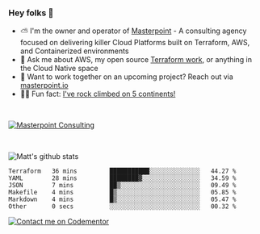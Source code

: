

### Hey folks 👋



- ⛅️ I'm the owner and operator of [Masterpoint](https://masterpoint.io) - A consulting agency focused on delivering killer Cloud Platforms built on Terraform, AWS, and Containerized environments
- 💬 Ask me about AWS, my open source [Terraform work](https://github.com/masterpointio?q=terraform&type=&language=hcl), or anything in the Cloud Native space
- 🔨 Want to work together on an upcoming project? Reach out via [masterpoint.io](https://masterpoint.io)
- 🧗‍♂️ Fun fact: [I've rock climbed on 5 continents!](https://www.rockandice.com/videos/weekend-whippers/weekend-whipper-gunning-for-it-on-south-six-shooter/)

<br>


[![Masterpoint Consulting](https://masterpoint-public.s3.us-west-2.amazonaws.com/Logo-medium.png)](https://masterpoint.io)

<br>

![Matt's github stats](https://github-readme-stats.vercel.app/api?username=Gowiem&count_private=true&theme=cobalt&show_icons=true)

<!--START_SECTION:waka-->

```text
Terraform   36 mins         ███████████░░░░░░░░░░░░░░   44.27 %
YAML        28 mins         ████████▓░░░░░░░░░░░░░░░░   34.59 %
JSON        7 mins          ██▒░░░░░░░░░░░░░░░░░░░░░░   09.49 %
Makefile    4 mins          █▒░░░░░░░░░░░░░░░░░░░░░░░   05.85 %
Markdown    4 mins          █▒░░░░░░░░░░░░░░░░░░░░░░░   05.47 %
Other       0 secs          ░░░░░░░░░░░░░░░░░░░░░░░░░   00.32 %
```

<!--END_SECTION:waka-->

[![Contact me on Codementor](https://www.codementor.io/m-badges/gowiem/find-me-on-cm-b.svg)](https://www.codementor.io/@gowiem?refer=badge)
